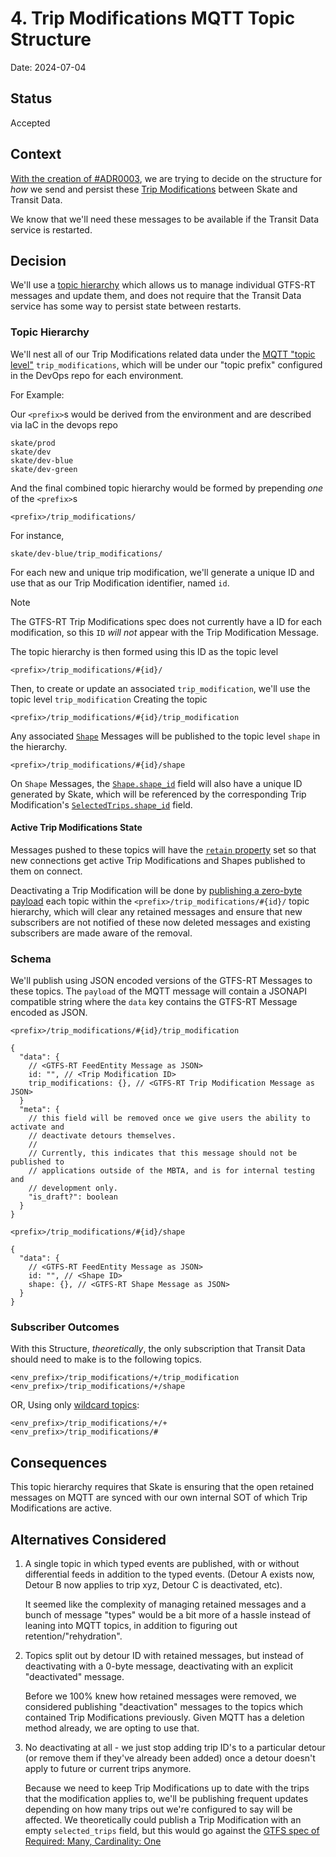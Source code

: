 # 4. Trip Modifications MQTT Topic Structure

Date: 2024-07-04

## Status

Accepted

## Context

[With the creation of #ADR0003](./0003-use-mqtt-to-publish-trip-modifications.md),
we are trying to decide on the structure for _how_ we send and persist these 
[Trip Modifications](https://gtfs.org/realtime/reference/#message-tripmodifications) between Skate and Transit Data.

We know that we'll need these messages to be available if the Transit Data
service is restarted.

## Decision

We'll use a
[topic hierarchy](https://www.hivemq.com/blog/mqtt-essentials-part-5-mqtt-topics-best-practices/)
which allows us to manage individual GTFS-RT messages and update them, and does
not require that the Transit Data service has some way to persist state between
restarts.

### Topic Hierarchy
We'll nest all of our Trip Modifications related data under the
[MQTT "topic level"](https://docs.oasis-open.org/mqtt/mqtt/v3.1.1/os/mqtt-v3.1.1-os.html#_Toc398718107)
`trip_modifications`, which will be under our "topic prefix"
configured in the DevOps repo for each environment.

For Example:

Our `<prefix>`s would be derived from the environment and are described via IaC
in the devops repo
```
skate/prod
skate/dev
skate/dev-blue
skate/dev-green
```
And the final combined topic hierarchy would be formed by prepending _one_ of 
the `<prefix>`s
```
<prefix>/trip_modifications/
```
For instance,
```
skate/dev-blue/trip_modifications/
```


For each new and unique trip modification, we'll generate a unique ID and use
that as our Trip Modification identifier, named `id`.

> [!NOTE]  
> The GTFS-RT Trip Modifications spec does not currently have a ID for each modification,
> so this `ID` _will not_ appear with the Trip Modification Message.

The topic hierarchy is then formed using this ID as the topic level
```
<prefix>/trip_modifications/#{id}/
```

Then, to create or update an associated `trip_modification`, we'll use the topic
level `trip_modification`
Creating the topic
```
<prefix>/trip_modifications/#{id}/trip_modification
```

Any associated [`Shape`](https://gtfs.org/realtime/reference/#message-shape)
Messages will be published to the topic level `shape` in the hierarchy.
```
<prefix>/trip_modifications/#{id}/shape
```

On `Shape` Messages, the
[`Shape.shape_id`](https://gtfs.org/realtime/reference/#message-shape)
field will also have a unique ID generated by Skate, which will be
referenced by the corresponding Trip Modification's
[`SelectedTrips.shape_id`](https://gtfs.org/realtime/reference/#message-selectedtrips)
field.

#### Active Trip Modifications State
Messages pushed to these topics will have the
[`retain` property](https://docs.oasis-open.org/mqtt/mqtt/v3.1.1/os/mqtt-v3.1.1-os.html#_Toc385349265)
set so that new connections get active Trip Modifications and Shapes published
to them on connect.

Deactivating a Trip Modification will be done by
[publishing a zero-byte payload](https://docs.oasis-open.org/mqtt/mqtt/v3.1.1/os/mqtt-v3.1.1-os.html#_Toc385349265)
each topic within the `<prefix>/trip_modifications/#{id}/`
topic hierarchy, which will clear any retained messages and ensure that new
subscribers are not notified of these now deleted messages and existing
subscribers are made aware of the removal.

### Schema
We'll publish using JSON encoded versions of the GTFS-RT Messages to these topics.
The `payload` of the MQTT message will contain a JSONAPI compatible string
where the `data` key contains the GTFS-RT Message encoded as JSON.

`<prefix>/trip_modifications/#{id}/trip_modification`
```json5
{
  "data": {
    // <GTFS-RT FeedEntity Message as JSON>
    id: "", // <Trip Modification ID>
    trip_modifications: {}, // <GTFS-RT Trip Modification Message as JSON>
  }
  "meta": {
    // this field will be removed once we give users the ability to activate and
    // deactivate detours themselves.
    //
    // Currently, this indicates that this message should not be published to
    // applications outside of the MBTA, and is for internal testing and
    // development only.
    "is_draft?": boolean
  }
}
```
`<prefix>/trip_modifications/#{id}/shape`
```json5
{
  "data": {
    // <GTFS-RT FeedEntity Message as JSON>
    id: "", // <Shape ID>
    shape: {}, // <GTFS-RT Shape Message as JSON>
  }
}
```

### Subscriber Outcomes
With this Structure, _theoretically_, the only subscription that Transit Data
should need to make is to the following topics.
```
<env_prefix>/trip_modifications/+/trip_modification
<env_prefix>/trip_modifications/+/shape
```
OR, Using only [wildcard topics](https://docs.oasis-open.org/mqtt/mqtt/v3.1.1/os/mqtt-v3.1.1-os.html#_Toc398718107):
```
<env_prefix>/trip_modifications/+/+
<env_prefix>/trip_modifications/#
```

## Consequences

This topic hierarchy requires that Skate is ensuring that the open retained
messages on MQTT are synced with our own internal SOT of which
Trip Modifications are active.


## Alternatives Considered

1.  A single topic in which typed events are published, with or without
    differential feeds in addition to the typed events.
    (Detour A exists now, Detour B now applies to trip xyz, Detour C is
    deactivated, etc).

    It seemed like the complexity of managing retained messages and a bunch of
    message "types" would be a bit more of a hassle instead of leaning into MQTT
    topics, in addition to figuring out retention/"rehydration".

2.  Topics split out by detour ID with retained messages, but instead of
    deactivating with a 0-byte message, deactivating with an explicit "deactivated"
    message.

    Before we 100% knew how retained messages were removed, we considered
    publishing "deactivation" messages to the topics which contained
    Trip Modifications previously. Given MQTT has a deletion method already, we
    are opting to use that.

3.  No deactivating at all - we just stop adding trip ID's to a particular detour
    (or remove them if they've already been added) once a detour doesn't apply to
    future or current trips anymore.

    Because we need to keep Trip Modifications up to date with the trips that
    the modification applies to, we'll be publishing frequent updates depending
    on how many trips out we're configured to say will be affected. We
    theoretically could publish a Trip Modification with an empty
    `selected_trips` field, but this would go against the
    [GTFS spec of Required: Many, Cardinality: One](https://gtfs.org/realtime/reference/#message-selectedtrips)

